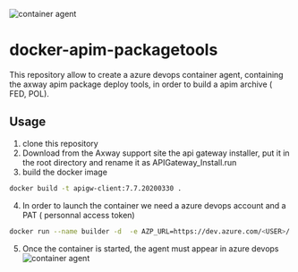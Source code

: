 
![container agent](https://dev.azure.com/sbui/apim-emt/_apis/build/status/sbui-axway.docker-apim-packagetools?branchName=master)

# docker-apim-packagetools

This repository allow to create a azure devops container agent, containing the axway apim package deploy tools, in order to build a apim archive ( FED, POL).

## Usage
1. clone this repository
2. Download from the Axway support site the api gateway installer, put it in the root directory and rename it as APIGateway_Install.run
3. build the docker image
```bash
docker build -t apigw-client:7.7.20200330 .  
```
4. In order to launch the container we need a azure devops account and a PAT ( personnal access token)
```bash
docker run --name builder -d  -e AZP_URL=https://dev.azure.com/<USER>/ -e AZP_TOKEN=<PAT> -e AZP_AGENT_NAME=fed_builder apigw-client:7.7.20200330  
```
5. Once the container is started, the agent must appear in azure devops 
![container agent](https://github.com/sbui-axway/docker-apim-packagetools/blob/master/images/container_agent.jpg)
